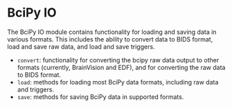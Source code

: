 # BciPy IO

The BciPy IO module contains functionality for loading and saving data in various formats. This includes the ability to convert data to BIDS format, load and save raw data, and load and save triggers.

- `convert`: functionality for converting the bcipy raw data output to other formats (currently, BrainVision and EDF), and for converting the raw data to BIDS format.
- `load`: methods for loading most BciPy data formats, including raw data and triggers.
- `save`: methods for saving BciPy data in supported formats.
